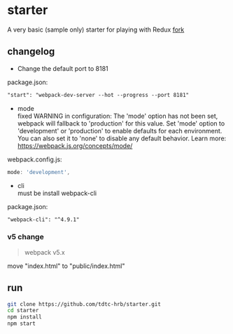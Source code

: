 # starter
A very basic (sample only) starter for playing with Redux
[fork](https://github.com/redux-book/starter)

## changelog
- Change the default port to 8181

package.json:
```xml
"start": "webpack-dev-server --hot --progress --port 8181"
```

- mode    
fixed WARNING in configuration:
The 'mode' option has not been set, webpack will fallback to 'production' for this value. Set 'mode' option to 'development' or 'production' to enable defaults for each environment.
You can also set it to 'none' to disable any default behavior. Learn more: https://webpack.js.org/concepts/mode/

webpack.config.js:
```js
mode: 'development',
```

- cli    
must be install webpack-cli

package.json:
```
"webpack-cli": "^4.9.1"
```

### v5 change
> webpack v5.x

move "index.html" to "public/index.html"


## run
```bash
git clone https://github.com/tdtc-hrb/starter.git
cd starter  
npm install  
npm start  
```
